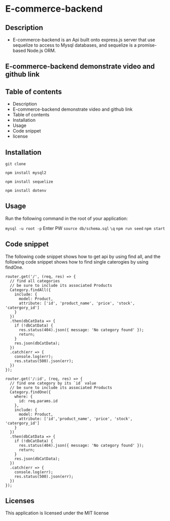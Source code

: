 # E-commerce-backend
## Description
-  E-commerce-backend is an Api built onto express.js server that use sequelize to access to Mysql databases, and sequelize is a promise-based Node.js ORM. 
## E-commerce-backend demonstrate video and github link

## Table of contents
- Description
- E-commerce-backend demonstrate video and github link
- Table of contents
- Installation
- Usage
- Code snippet
- license
## Installation
`git clone`
 
`npm install mysql2`

`npm install sequelize`

`npm install dotenv`
## Usage
Run the following command in the root of your application:

`mysql -u root -p`
Enter PW
`source db/schema.sql`
`\q`
`npm run seed`
`npm start`
## Code snippet
The following code snippet shows how to get api by using find all, and the following code snippet shows how to find single caterogies by using findOne.
```
router.get('/', (req, res) => {
  // find all categories
  // be sure to include its associated Products
  Category.findAll({
    include: {
      model: Product,
      attribute: ['id', 'product_name', 'price', 'stock', 'catergory_id']
    }
  })
  .then(dbCatData => {
    if (!dbCatData) {
      res.status(404).json({ message: 'No category found' });
      return;
    }
    res.json(dbCatData);
  })
  .catch(err => {
    console.log(err);
    res.status(500).json(err);
  })
});

router.get('/:id', (req, res) => {
  // find one category by its `id` value
  // be sure to include its associated Products
  Category.findOne({
    where: {
      id: req.params.id
    },
    include: {
      model: Product,
      attribute: ['id','product_name', 'price', 'stock', 'catergory_id']
    }
  })
  .then(dbCatData => {
    if (!dbCatData) {
      res.status(404).json({ message: 'No category found' });
      return;
    }
    res.json(dbCatData);
  })
  .catch(err => {
    console.log(err);
    res.status(500).json(err);
  })
});
```
## Licenses
This application is licensed under the MIT license